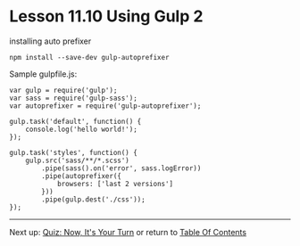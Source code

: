 # Lesson 11.10 Using Gulp 2

installing auto prefixer
```
npm install --save-dev gulp-autoprefixer
```

Sample gulpfile.js:
```
var gulp = require('gulp');
var sass = require('gulp-sass');
var autoprefixer = require('gulp-autoprefixer');

gulp.task('default', function() {
	console.log('hello world!');
});

gulp.task('styles', function() {
	gulp.src('sass/**/*.scss')
		.pipe(sass().on('error', sass.logError))
		.pipe(autoprefixer({
			browsers: ['last 2 versions']
		}))
		.pipe(gulp.dest('./css'));
});
```

- - -
Next up: [Quiz: Now, It's Your Turn](ND024_Part3_Lesson11_11.md) or return to [Table Of Contents](./ND024_TableOfContents.md)
